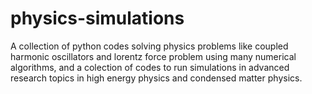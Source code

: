 # physics-simulations
A collection of python codes solving physics problems like coupled harmonic oscillators and lorentz force problem using many numerical algorithms, and a colection of codes to run simulations in advanced research topics in high energy physics and condensed matter physics.
